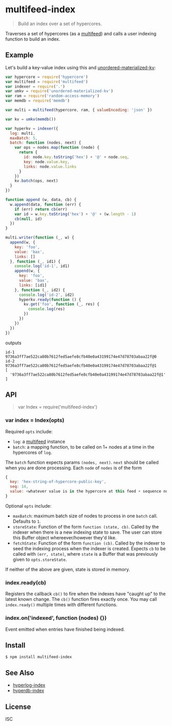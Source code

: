 # multifeed-index

> Build an index over a set of hypercores.

Traverses a set of hypercores (as a
[multifeed](https://github.com/noffle/multifeed)) and calls a user
indexing function to build an index.

## Example

Let's build a key-value index using this and
[unordered-materialized-kv](https://github.com/substack/unordered-materialized-kv):

```js
var hypercore = require('hypercore')
var multifeed = require('multifeed')
var indexer = require('.')
var umkv = require('unordered-materialized-kv')
var ram = require('random-access-memory')
var memdb = require('memdb')

var multi = multifeed(hypercore, ram, { valueEncoding: 'json' })

var kv = umkv(memdb())

var hyperkv = indexer({
  log: multi,
  maxBatch: 5,
  batch: function (nodes, next) {
    var ops = nodes.map(function (node) {
      return {
        id: node.key.toString('hex') + '@' + node.seq,
        key: node.value.key,
        links: node.value.links
      }
    })
    kv.batch(ops, next)
  }
})

function append (w, data, cb) {
  w.append(data, function (err) {
    if (err) return cb(err)
    var id = w.key.toString('hex') + '@' + (w.length - 1)
    cb(null, id)
  })
}

multi.writer(function (_, w) {
  append(w, {
    key: 'foo',
    value: 'bax',
    links: []
  }, function (_, id1) {
    console.log('id-1', id1)
    append(w, {
      key: 'foo',
      value: 'bax',
      links: [id1]
    }, function (_, id2) {
      console.log('id-2', id2)
      hyperkv.ready(function () {
        kv.get('foo', function (_, res) {
          console.log(res)
        })
      })
    })
  })
})
```

outputs

```
id-1 9736a3ff7ae522ca80b7612fed5aefe8cfb40e0a43199174e47d78703abaa22f@0
id-2 9736a3ff7ae522ca80b7612fed5aefe8cfb40e0a43199174e47d78703abaa22f@1
[
  '9736a3ff7ae522ca80b7612fed5aefe8cfb40e0a43199174e47d78703abaa22f@1'
]
```

## API

> var Index = require('multifeed-index')

### var index = Index(opts)

Required `opts` include:

- `log`: a [multifeed](https://github.com/noffle/multifeed) instance
- `batch`: a mapping function, to be called on 1+ nodes at a time in the
  hypercores of `log`.

The `batch` function expects params `(nodes, next)`. `next` should be called
when you are done processing. Each `node` of `nodes` is of the form

```js
{
  key: 'hex-string-of-hypercore-public-key',
  seq: 14,
  value: <whatever value is in the hypercore at this feed + sequence number>
}
```

Optional `opts` include:

- `maxBatch`: maximum batch size of nodes to process in one `batch` call.
  Defaults to `1`.
- `storeState`: Function of the form `function (state, cb)`. Called by the
  indexer when there is a new indexing state to save. The user can store this
  Buffer object whereever/however they'd like.
- `fetchState`: Function of the form `function (cb)`. Called by the indexer to
  seed the indexing process when the indexer is created. Expects `cb` to be
  called with `(err, state)`, where `state` is a Buffer that was previously
  given to `opts.storeState`.

If neither of the above are given, state is stored in memory.

### index.ready(cb)

Registers the callback `cb()` to fire when the indexes have "caught up" to the
latest known change. The `cb()` function fires exactly once. You may call
`index.ready()` multiple times with different functions.

### index.on('indexed', function (nodes) {})

Event emitted when entries have finished being indexed.

## Install

```
$ npm install multifeed-index
```

## See Also
- [hyperlog-index](https://github.com/substack/hyperlog-index)
- [hyperdb-index](https://github.com/noffle/hyperdb-index)

## License

ISC
